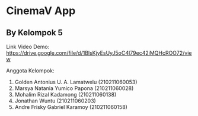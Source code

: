 # CinemaV App
## By Kelompok 5

Link Video Demo: 
https://drive.google.com/file/d/1BlsKjyEsUyJ5oC4I79ec42iMQHcROO72/view


Anggota Kelompok:
1. Golden Antonius U. A. Lamatwelu (210211060053)
2. Marsya Natania Yumico Papona (210211060028)
3. Mohalim Rizal Kadamong (210211060138)
4. Jonathan Wuntu (210211060203)
5. Andre Frisky Gabriel Karamoy	(210211060158)
